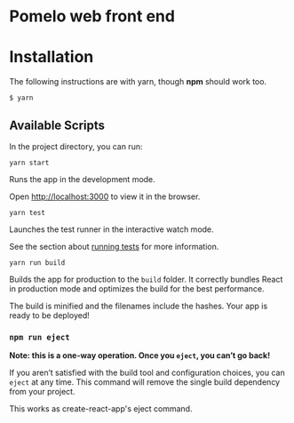 # Pomelo web front end

# Installation

The following instructions are with yarn, though __npm__ should work too.
```
$ yarn
```

## Available Scripts

In the project directory, you can run:

`yarn start`

Runs the app in the development mode.

Open [http://localhost:3000](http://localhost:3000) to view it in the browser.

`yarn test`

Launches the test runner in the interactive watch mode.

See the section about [running tests](#running-tests) for more information.

`yarn run build`

Builds the app for production to the `build` folder.
It correctly bundles React in production mode and optimizes the build for the best performance.

The build is minified and the filenames include the hashes.
Your app is ready to be deployed!

### `npm run eject`

**Note: this is a one-way operation. Once you `eject`, you can’t go back!**

If you aren’t satisfied with the build tool and configuration choices, you can `eject` at any time. This command will remove the single build dependency from your project.

This works as create-react-app's eject command.
